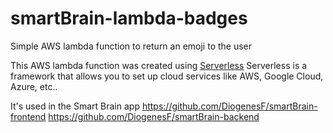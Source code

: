 # smartBrain-lambda-badges

Simple AWS lambda function to return an emoji to the user

This AWS lambda function was created using [Serverless](https://github.com/serverless/serverless)
Serverless is a framework that allows you to set up cloud services like AWS, Google Cloud, Azure, etc..

It's used in the Smart Brain app
https://github.com/DiogenesF/smartBrain-frontend
https://github.com/DiogenesF/smartBrain-backend


